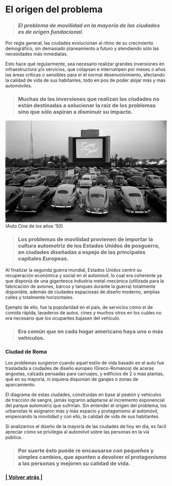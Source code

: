 # El origen del problema

> ### _El problema de movilidad en la mayoría de las ciudades es de origen fundacional._

Por regla general, las ciudades evolucionan al ritmo de su crecimiento demográfico, sin demasiado planeamiento a futuro y atendiendo sólo las necesidades más inmediatas.

Esto hace qué regularmente, sea necesario realizar grandes inversiones en infraestructura y/o servicios, que colapsan e interrumpen por meses o años las áreas críticas o sensibles para el el normal desenvolvimiento, afectando la calidad de vida de sus habitantes, todo en pos de poder alojar más y más automóviles.

> ### Muchas de las inversiones que realizan las ciudades no están destinadas a solucionar la raíz de los problemas sino que sólo aspiran a disminuir su impacto.

![Auto Cine de los años '50](el_origen_del_problema.2.jpg)(Auto Cine de los años '50)

> ### Los problemas de movilidad provienen de importar la cultura automotriz de los Estados Unidos de posguerra, en ciudades diseñadas a espejo de las principales capitales Europeas.

Al finalizar la segunda guerra mundial, Estados Unidos centró su recuperación económica y social en el automóvil, lo cual era coherente ya que disponía de una gigantesca industria metal-mecánica (utilizada para la fabricación de aviones, barcos y tanques durante la guerra) totalmente disponible, además de ciudades espaciosas de diseño moderno, amplias calles y totalmente horizontales.

Ejemplo de ello, fue la popularidad en el país, de servicios cómo el de comida rápida, lavaderos de autos, cines y muchos otros en los cuáles no era necesario que los ocupantes bajasen del vehículo.

> ### Era común que en cada hogar americano haya uno o más vehículos.

### Ciudad de Roma

Los problemas surgieron cuando aquel estilo de vida basado en el auto fue trasladada a ciudades de diseño europeo (Greco-Romanos) de aceras angostas, calzada pensadas para carruajes, y edificios de 2 o más plantas, qué en su mayoría, ni siquiera disponían de garajes o zonas de aparcamiento.

El diagrama de estas ciudades, construidas en base al peatón y vehículos de tracción de sangre, jamás lograron adaptarse al incremento exponencial del parque automotriz que sufrirían.
Sin entender el origen del problema, los urbanistas le asignaron más y más espacio y protagonismo al automóvil, empeorando la movilidad y con ello, la calidad de vida de sus habitantes.

Si analizamos el diseño de la mayoría de las ciudades de hoy en día, es facil apreciar cómo se privilegia al automóvil sobre las personas en la vía pública.

> ### Por suerte ésto puede re encausarse con pequeños y simples cambios, que apunten a devolver el protagonismo a las personas y mejoren su calidad de vida.

### [| Volver atrás |](https://galiprandi.github.io/ciudades-sostenibles/)
